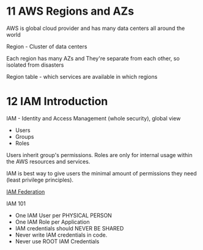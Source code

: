 # 11 AWS Regions and AZs

AWS is global cloud provider and has many data centers all around the world

Region - Cluster of data centers

Each region has many AZs and They're separate from each other, so isolated from disasters

Region table - which services are available in which regions

# 12 IAM Introduction

IAM - Identity and Access Management (whole security), global view
- Users
- Groups
- Roles

Users inherit group's permissions. Roles are only for internal usage within the AWS resources and services.

IAM is best way to give users the minimal amount of permissions they need (least privilege principles).

[IAM Federation](https://docs.aws.amazon.com/ko_kr/IAM/latest/UserGuide/id_roles_providers.html)

IAM 101
- One IAM User per PHYSICAL PERSON
- One IAM Role per Application
- IAM credentials should NEVER BE SHARED
- Never write IAM credentials in code.
- Never use ROOT IAM Credentials


